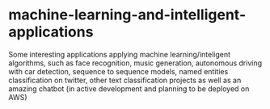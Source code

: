 # machine-learning-and-intelligent-applications
Some interesting applications applying machine learning/inteligent algorithms, such as face recognition, music generation, autonomous driving with car detection, sequence to sequence models, named entities classification on twitter, other text classification projects as well as an amazing chatbot (in active development and planning to be deployed on AWS)  
